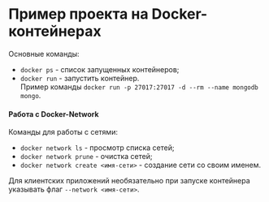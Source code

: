 # Пример проекта на Docker-контейнерах

Основные команды:

- `docker ps` - список запущенных контейнеров;
- `docker run` - запустить контейнер.<br/> Пример команды `docker run -p 27017:27017 -d --rm --name mongodb mongo`.

#### Работа с Docker-Network

Команды для работы с сетями:

- `docker network ls` - просмотр списка сетей;
- `docker network prune` - очистка сетей;
- `docker network create <имя-сети>` - создание сети со своим именем.

Для клиентских приложений необязательно при запуске контейнера указывать флаг `--network <имя-сети>`.